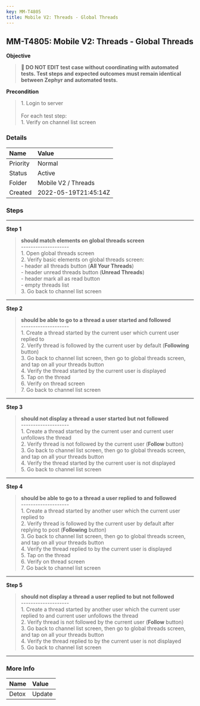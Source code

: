 ```yaml
---
key: MM-T4805
title: Mobile V2: Threads - Global Threads
---
```


## MM-T4805: Mobile V2: Threads - Global Threads

**Objective**

> <article><strong>🛑 DO NOT EDIT test case without coordinating with automated tests. Test steps and expected outcomes must remain identical between Zephyr and automated tests.</strong></article>

**Precondition**

> <article>1. Login to server<br /><br />For each test step:<br />1. Verify on channel list screen</article>

### Details

| Name     | Value                |
| :------- | :------------------- |
| Priority | Normal               |
| Status   | Active               |
| Folder   | Mobile V2 / Threads  |
| Created  | 2022-05-19T21:45:14Z |

### Steps

<hr/>

**Step 1**

> <article><strong>should match elements on global threads screen</strong><br />--------------------<br />1. Open global threads screen<br />2. Verify basic elements on global threads screen:<br />- header all threads button (<strong>All Your Threads</strong>)<br />- header unread threads button (<strong>Unread Threads</strong>)<br />- header mark all as read button<br />- empty threads list<br />3. Go back to channel list screen</article>

<hr/>

**Step 2**

> <article><strong>should be able to go to a thread a user started and followed</strong><br />--------------------<br />1. Create a thread started by the current user which current user replied to<br />2. Verify thread is followed by the current user by default (<strong>Following</strong> button)<br />3. Go back to channel list screen, then go to global threads screen, and tap on all your threads button<br />4. Verify the thread started by the current user is displayed<br />5. Tap on the thread<br />6. Verify on thread screen<br />7. Go back to channel list screen</article>

<hr/>

**Step 3**

> <article><strong>should not display a thread a user started but not followed</strong><br />--------------------<br />1. Create a thread started by the current user and current user unfollows the thread<br />2. Verify thread is not followed by the current user (<strong>Follow</strong> button)<br />3. Go back to channel list screen, then go to global threads screen, and tap on all your threads button<br />4. Verify the thread started by the current user is not displayed<br />5. Go back to channel list screen</article>

<hr/>

**Step 4**

> <article><strong>should be able to go to a thread a user replied to and followed</strong><br />--------------------<br />1. Create a thread started by another user which the current user replied to<br />2. Verify thread is followed by the current user by default after replying to post (<strong>Following</strong> button)<br />3. Go back to channel list screen, then go to global threads screen, and tap on all your threads button<br />4. Verify the thread replied to by the current user is displayed<br />5. Tap on the thread<br />6. Verify on thread screen<br />7. Go back to channel list screen</article>

<hr/>

**Step 5**

> <article><strong>should not display a thread a user replied to but not followed</strong><br />--------------------<br />1. Create a thread started by another user which the current user replied to and current user unfollows the thread<br />2. Verify thread is not followed by the current user (<strong>Follow</strong> button)<br />3. Go back to channel list screen, then go to global threads screen, and tap on all your threads button<br />4. Verify the thread replied to by the current user is not displayed<br />5. Go back to channel list screen</article>

<hr/>

### More Info

| Name  | Value  |
| :---- | :----- |
| Detox | Update |
